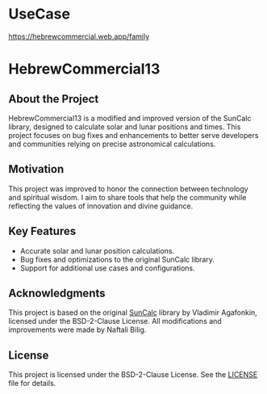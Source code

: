 # UseCase
https://hebrewcommercial.web.app/family
# HebrewCommercial13

## About the Project
HebrewCommercial13 is a modified and improved version of the SunCalc library, designed to calculate solar and lunar positions and times. This project focuses on bug fixes and enhancements to better serve developers and communities relying on precise astronomical calculations.

## Motivation
This project was improved to honor the connection between technology and spiritual wisdom. I aim to share tools that help the community while reflecting the values of innovation and divine guidance.

## Key Features
- Accurate solar and lunar position calculations.
- Bug fixes and optimizations to the original SunCalc library.
- Support for additional use cases and configurations.

## Acknowledgments
This project is based on the original [SunCalc](https://github.com/mourner/suncalc) library by Vladimir Agafonkin, licensed under the BSD-2-Clause License. All modifications and improvements were made by Naftali Bilig.

## License
This project is licensed under the BSD-2-Clause License. See the [LICENSE](LICENSE) file for details.


